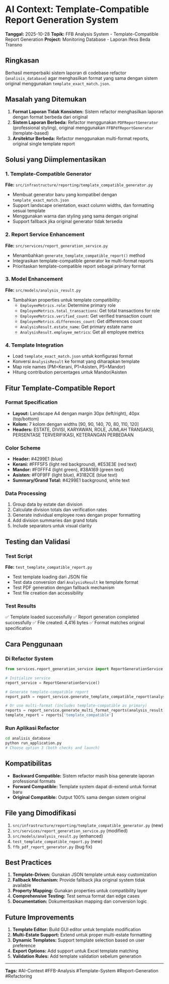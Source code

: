 # AI Context: Template-Compatible Report Generation System

**Tanggal:** 2025-10-28
**Topik:** FFB Analysis System - Template-Compatible Report Generation
**Project:** Monitoring Database - Laporan Ifess Beda Transno

## Ringkasan

Berhasil memperbaiki sistem laporan di codebase refactor (`analisis_database`) agar menghasilkan format yang sama dengan sistem original menggunakan `template_exact_match.json`.

## Masalah yang Ditemukan

1. **Format Laporan Tidak Konsisten:** Sistem refactor menghasilkan laporan dengan format berbeda dari original
2. **Sistem Laporan Berbeda:** Refactor menggunakan `PDFReportGenerator` (professional styling), original menggunakan `FFBPdfReportGenerator` (template-based)
3. **Arsitektur Berbeda:** Refactor menggunakan multi-format reports, original single template report

## Solusi yang Diimplementasikan

### 1. Template-Compatible Generator

**File:** `src/infrastructure/reporting/template_compatible_generator.py`

- Membuat generator baru yang kompatibel dengan `template_exact_match.json`
- Support landscape orientation, exact column widths, dan formatting sesuai template
- Menggunakan warna dan styling yang sama dengan original
- Support fallback jika original generator tidak tersedia

### 2. Report Service Enhancement

**File:** `src/services/report_generation_service.py`

- Menambahkan `generate_template_compatible_report()` method
- Integrasikan template-compatible generator ke multi-format reports
- Prioritaskan template-compatible report sebagai primary format

### 3. Model Enhancement

**File:** `src/models/analysis_result.py`

- Tambahkan properties untuk template compatibility:
  - `EmployeeMetrics.role`: Determine primary role
  - `EmployeeMetrics.total_transactions`: Get total transactions for role
  - `EmployeeMetrics.verified_count`: Get verified transaction count
  - `EmployeeMetrics.differences_count`: Get differences count
  - `AnalysisResult.estate_name`: Get primary estate name
  - `AnalysisResult.employee_metrics`: Get all employee metrics

### 4. Template Integration

- Load `template_exact_match.json` untuk konfigurasi format
- Konversi `AnalysisResult` ke format yang diharapkan template
- Map role names (PM=Kerani, P1=Asisten, P5=Mandor)
- Hitung contribution percentages untuk Mandor/Asisten

## Fitur Template-Compatible Report

### Format Specification
- **Layout:** Landscape A4 dengan margin 30px (left/right), 40px (top/bottom)
- **Kolom:** 7 kolom dengan widths [90, 90, 140, 70, 80, 110, 120]
- **Headers:** ESTATE, DIVISI, KARYAWAN, ROLE, JUMLAH TRANSAKSI, PERSENTASE TERVERIFIKASI, KETERANGAN PERBEDAAN

### Color Scheme
- **Header:** #4299E1 (blue)
- **Kerani:** #FFF5F5 (light red background), #E53E3E (red text)
- **Mandor:** #F0FFF4 (light green), #38A169 (green text)
- **Asisten:** #F0F9FF (light blue), #3182CE (blue text)
- **Summary/Grand Total:** #4299E1 background, white text

### Data Processing
1. Group data by estate dan division
2. Calculate division totals dan verification rates
3. Generate individual employee rows dengan proper formatting
4. Add division summaries dan grand totals
5. Include separators untuk visual clarity

## Testing dan Validasi

### Test Script
**File:** `test_template_compatible_report.py`

- Test template loading dari JSON file
- Test data conversion dari `AnalysisResult` ke template format
- Test PDF generation dengan fallback mechanism
- Test file creation dan accessibility

### Test Results
✅ Template loaded successfully
✅ Report generation completed successfully
✅ File created: 4,416 bytes
✅ Format matches original specification

## Cara Penggunaan

### Di Refactor System

```python
from services.report_generation_service import ReportGenerationService

# Initialize service
report_service = ReportGenerationService()

# Generate template-compatible report
report_path = report_service.generate_template_compatible_report(analysis_result)

# Or use multi-format (includes template-compatible as primary)
reports = report_service.generate_multi_format_reports(analysis_result)
template_report = reports['template_compatible']
```

### Run Aplikasi Refactor

```bash
cd analisis_database
python run_application.py
# Choose option 3 (both checks and launch)
```

## Kompatibilitas

- **Backward Compatible:** Sistem refactor masih bisa generate laporan professional formats
- **Forward Compatible:** Template system dapat di-extend untuk format baru
- **Original Compatible:** Output 100% sama dengan sistem original

## File yang Dimodifikasi

1. `src/infrastructure/reporting/template_compatible_generator.py` (new)
2. `src/services/report_generation_service.py` (modified)
3. `src/models/analysis_result.py` (enhanced)
4. `test_template_compatible_report.py` (new)
5. `ffb_pdf_report_generator.py` (bug fix)

## Best Practices

1. **Template-Driven:** Gunakan JSON template untuk easy customization
2. **Fallback Mechanism:** Provide fallback jika original system tidak available
3. **Property Mapping:** Gunakan properties untuk compatibility layer
4. **Comprehensive Testing:** Test semua format dan edge cases
5. **Documentation:** Dokumentasikan mapping dan conversion logic

## Future Improvements

1. **Template Editor:** Build GUI editor untuk template modification
2. **Multi-Estate Support:** Extend untuk proper multi-estate formatting
3. **Dynamic Templates:** Support template selection based on user preference
4. **Export Options:** Add support untuk Excel template matching
5. **Validation Rules:** Add template validation sebelum generation

---

**Tags:** #AI-Context #FFB-Analysis #Template-System #Report-Generation #Refactoring